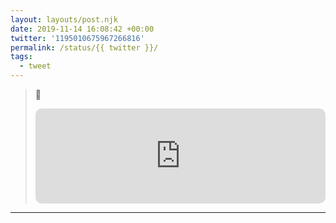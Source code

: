 ```yaml
---
layout: layouts/post.njk
date: 2019-11-14 16:08:42 +00:00
twitter: '1195010675967266816'
permalink: /status/{{ twitter }}/
tags: 
  - tweet
---
```


> 🎵 
> 
> <iframe style="border-radius:10px" src="https://open.spotify.com/embed/track/7wPKI3MoEixp4m36JYbmQf?utm_source=generator&theme=0" width="100%" height="152" frameBorder="0" allowfullscreen="" allow="autoplay; clipboard-write; encrypted-media; fullscreen; picture-in-picture" loading="lazy"></iframe>

---
